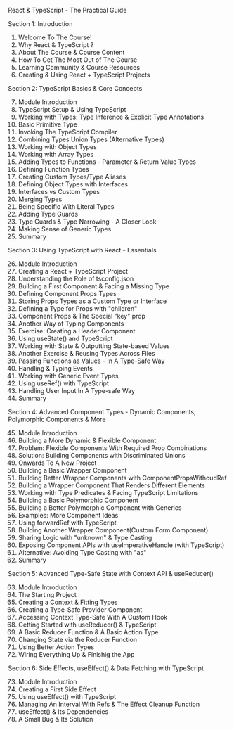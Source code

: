 React & TypeScript - The Practical Guide


Section 1: Introduction

1. Welcome To The Course!
2. Why React & TypeScript ?
3. About The Course & Course Content
4. How To Get The Most Out of The Course
5. Learning Community & Course Resources
6. Creating & Using React + TypeScript Projects


Section 2: TypeScript Basics & Core Concepts

7. Module Introduction
8. TypeScript Setup & Using TypeScript
9. Working with Types: Type Inference & Explicit Type Annotations
10. Basic Primitive Type
11. Invoking The TypeScript Compiler
12. Combining Types Union Types (Alternative Types)
13. Working with Object Types
14. Working with Array Types
15. Adding Types to Functions - Parameter & Return Value Types
16. Defining Function Types
17. Creating Custom Types/Type Aliases
18. Defining  Object Types with Interfaces
19. Interfaces vs Custom Types
20. Merging Types
21. Being Specific With Literal Types
22. Adding Type Guards
23. Type Guards & Type Narrowing - A Closer Look
24. Making Sense of Generic Types
25. Summary


Section 3: Using TypeScript with React - Essentials

26. Module Introduction
27. Creating a React + TypeScript Project
28. Understanding the Role of tsconfig.json
29. Building a First Component & Facing a Missing Type
30. Defining Component Props Types
31. Storing Props Types as a Custom Type or Interface
32. Defining a Type for Props with "children"
33. Component Props & The Special "key" prop
34. Another Way of Typing Components
35. Exercise: Creating a Header Component
36. Using useState() and TypeScript
37. Working with State & Outputting State-based Values
38. Another Exercise & Reusing Types Across Files
39. Passing Functions as Values - In A Type-Safe Way
40. Handling & Typing Events
41. Working with Generic Event Types
42. Using useRef() with TypeScript
43. Handling User Input In A Type-safe Way
44. Summary


Section 4: Advanced Component Types - Dynamic Components, Polymorphic Components & More

45. Module Introduction
46. Building a More Dynamic & Flexible Component
47. Problem: Flexible Components With Required Prop Combinations
48. Solution: Building Components with Discriminated Unions
49. Onwards To A New Project
50. Building a Basic Wrapper Component
51. Building Better Wrapper Components with ComponentPropsWithoudRef
52. Building a Wrapper Component That Renders Different Elements
53. Working with Type Predicates & Facing TypeScript Limitations
54. Building a Basic Polymorphic Component
55. Building a Better Polymorphic Component with Generics
56. Examples: More Component Ideas
57. Using forwardRef with TypeScript
58. Building Another Wrapper Component(Custom Form Component)
59. Sharing Logic with "unknown" & Type Casting
60. Exposing  Component APIs with useImperativeHandle (with TypeScript)
61. Alternative: Avoiding Type Casting with "as" 
62. Summary


Section 5: Advanced Type-Safe State with Context API & useReducer()

63. Module Introduction
64. The Starting Project
65. Creating a Context & Fitting Types
66. Creating a Type-Safe Provider Component
67. Accessing Context Type-Safe With A Custom Hook
68. Getting Started with useReducer() & TypeScript
69. A Basic Reducer Function & A Basic Action Type
70. Changing State via the Reducer Function
71. Using Better Action Types
72. Wiring Everything Up & Finishig the App


Section 6: Side Effects, useEffect() & Data Fetching with TypeScript

73. Module Introduction
74. Creating a First Side Effect
75. Using useEffect() with TypeScript
76. Managing An Interval With Refs & The Effect Cleanup Function
77. useEffect() & Its Dependencies
78. A Small Bug & Its Solution
